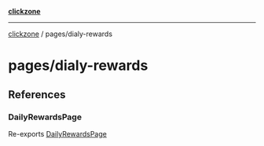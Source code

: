[**clickzone**](../../README.md)

***

[clickzone](../../README.md) / pages/dialy-rewards

# pages/dialy-rewards

## References

### DailyRewardsPage

Re-exports [DailyRewardsPage](ui/DailyRewardsPage/functions/DailyRewardsPage.md)
